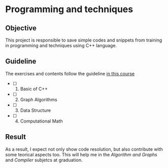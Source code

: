 
# Programming and techniques

## Objective

This project is responsible to save simple codes and snippets from training in programming and techniques using C++ language.

## Guideline

The exercises and contents follow the guideline [in this course](https://neps.academy)

 - [ ] 1. Basic of C++
 - [ ] 2. Graph Algorithms
 - [ ] 3. Data Structure
 - [ ] 4. Computational Math


## Result

As a result, I expect not only show code resolution, but also contribute with some teorical aspects too.
This will help me in the *Algorithm and Graphs* and *Compiler* subjetcs at graduation.

